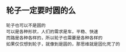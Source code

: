 轮子一定要时圆的么
---
```
轮子也可以不是圆的  
可以是各种形状，人们的需求是车，平稳、快速  
而路是各种各样的，所以轮子也需要是各种各样的  
如果仅仅想到轮子，就像到是圆的，那思维就是固化死了的
```